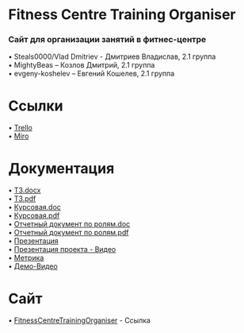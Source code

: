 # Fitness Centre Training Organiser
### Сайт для организации занятий в фитнес-центре
•	Steals0000/Vlad Dmitriev - Дмитриев Владислав, 2.1 группа <br>
• MightyBeas – Козлов Дмитрий, 2.1 группа <br>
• evgeny-koshelev – Евгений Кошелев, 2.1 группа <br>
# Ссылки
•	[Trello](https://trello.com/b/FvBS5sKk/тп-проект) <br>
•	[Miro](https://miro.com/app/board/o9J_kukfJjA=/)
# Документация
•	[ТЗ.docx](https://github.com/Steals0000/FitnessCentreTrainingOrganiser/blob/master/documents/TZ.docx) <br>
•	[ТЗ.pdf](https://github.com/Steals0000/FitnessCentreTrainingOrganiser/blob/master/documents/TZ.pdf) <br>
•	[Курсовая.doc](https://github.com/Steals0000/FitnessCentreTrainingOrganiser/blob/master/documents/Kursovaya_rabota.docx) <br>
•	[Курсовая.pdf](https://github.com/Steals0000/FitnessCentreTrainingOrganiser/blob/master/documents/Kursovaya_rabota.pdf) <br>
•	[Отчетный документ по ролям.doc](https://github.com/Steals0000/FitnessCentreTrainingOrganiser/blob/master/documents/Otchetniy%20dokument%20po%20rolyam.docx) <br>
•	[Отчетный документ по ролям.pdf](https://github.com/Steals0000/FitnessCentreTrainingOrganiser/blob/master/documents/Otchetniy%20dokument%20po%20rolyam.pdf) <br>
•	[Презентация](https://github.com/Steals0000/FitnessCentreTrainingOrganiser/blob/master/documents/Presentaciya.pptx) <br>
•	[Презентация проекта - Видео](https://yadi.sk/i/NvUc4DUhYCBs4A) <br>
•	[Метрика](https://metrika.yandex.ru/dashboard?id=65003125) <br>
•	[Демо-Видео](https://yadi.sk/i/nRD5MHBCWax7sg) <br>
# Сайт
•   [FitnessCentreTrainingOrganiser](https://steals.pythonanywhere.com/) - Ссылка <br>